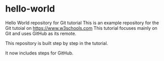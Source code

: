 # hello-world
Hello World repository for Git tutorial
This is an example repository for the Git tutoial on https://www.w3schools.com
This tutorial focuses mainly on Git and uses GitHub as its remote.

This repository is built step by step in the tutorial.

It now includes steps for GitHub.
